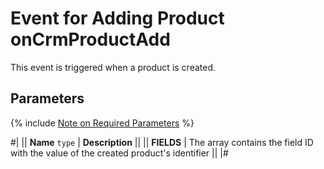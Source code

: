 # Event for Adding Product onCrmProductAdd

This event is triggered when a product is created.

## Parameters

{% include [Note on Required Parameters](../../../../../_includes/required.md) %}

#|
|| **Name**
`type` | **Description** ||
|| **FIELDS** | The array contains the field ID with the value of the created product's identifier ||
|#